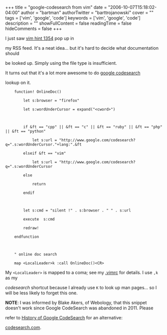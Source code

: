 +++
title = "google-codesearch from vim"
date = "2006-10-07T15:18:02-04:00"
author = "bartman"
authorTwitter = "barttrojanowski"
cover = ""
tags = ['vim', 'google', 'code']
keywords = ['vim', 'google', 'code']
description = ""
showFullContent = false
readingTime = false
hideComments = false
+++

I just saw [vim hint 1354](http://www.vim.org/tips/tip.php?tip_id=1354) pop up in 

my RSS feed.  It's a neat idea... but it's hard to decide what documentation should 

be looked up.  Simply using the file type is insufficient.



It turns out that it's a lot more awesome to do [google codesearch](http://www.google.com/codesearch)

lookup on it.



<!--more-->



        function! OnlineDoc()

            let s:browser = "firefox"

            let s:wordUnderCursor = expand("<cword>")



            if &ft == "cpp" || &ft == "c" || &ft == "ruby" || &ft == "php" || &ft == "python"

                let s:url = "http://www.google.com/codesearch?q=".s:wordUnderCursor."+lang:".&ft

            elseif &ft == "vim"

                let s:url = "http://www.google.com/codesearch?q=".s:wordUnderCursor

            else

                return

            endif



            let s:cmd = "silent !" . s:browser . " " . s:url

            execute  s:cmd

            redraw!

        endfunction



        " online doc search

        map <LocalLeader>k :call OnlineDoc()<CR>



My `<LocalLeader>` is mapped to a coma; see my [.vimrc](http://www.jukie.net/~bart/conf/vimrc) for details.  I use `,k` as my 

*codesearch* shortcut because I already use `K` to look up man pages... so I will be less likely to forget this one.



**NOTE**: I was informed by Blake Akers, of Webology, that this snippet doesn't work since Google CodeSearch was abandoned in 2011.  Please

refer to [History of Google CodeSearch](https://www.webology.technology/2018/07/21/history-of-google-codesearch/) for an alternative:

[codesearch.com](https://searchcode.com/).
